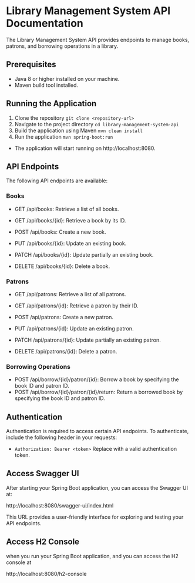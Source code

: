 # Library Management System API Documentation

The Library Management System API provides endpoints to manage books, patrons, and borrowing operations in a library.

## Prerequisites
- Java 8 or higher installed on your machine.
- Maven build tool installed.

## Running the Application
1. Clone the repository `git clone <repository-url>`
2. Navigate to the project directory `cd library-management-system-api`
3. Build the application using Maven `mvn clean install`
4. Run the application `mvn spring-boot:run`
- The application will start running on http://localhost:8080.
## API Endpoints
The following API endpoints are available:
### Books
- GET /api/books: Retrieve a list of all books.

- GET /api/books/{id}: Retrieve a book by its ID.

- POST /api/books: Create a new book.

- PUT /api/books/{id}: Update an existing book.

- PATCH /api/books/{id}: Update partially an existing book.

- DELETE /api/books/{id}: Delete a book.
### Patrons
- GET /api/patrons: Retrieve a list of all patrons.

- GET /api/patrons/{id}: Retrieve a patron by their ID.

- POST /api/patrons: Create a new patron.

- PUT /api/patrons/{id}: Update an existing patron.

- PATCH /api/patrons/{id}: Update partially an existing patron.

- DELETE /api/patrons/{id}: Delete a patron.

### Borrowing Operations
- POST /api/borrow/{id}/patron/{id}: Borrow a book by specifying the book ID and patron ID.
- POST /api/borrow/{id}/patron/{id}/return: Return a borrowed book by specifying the book ID and patron ID.

## Authentication
Authentication is required to access certain API endpoints. To authenticate, include the following header in your requests:
- `Authorization: Bearer <token>` Replace <token> with a valid authentication token.

## Access Swagger UI
After starting your Spring Boot application, you can access the Swagger UI at:

http://localhost:8080/swagger-ui/index.html

This URL provides a user-friendly interface for exploring and testing your API endpoints.

## Access H2 Console
when you run your Spring Boot application, and you can access the H2 console at 

http://localhost:8080/h2-console 